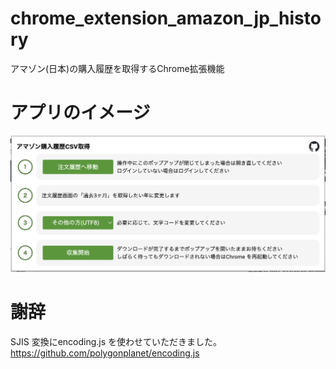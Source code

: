 # chrome_extension_amazon_jp_history
アマゾン(日本)の購入履歴を取得するChrome拡張機能

# アプリのイメージ
![アプリのイメージ](doc/screenshot.png)

# 謝辞
SJIS 変換にencoding.js を使わせていただきました。
https://github.com/polygonplanet/encoding.js

